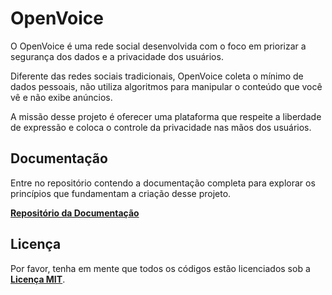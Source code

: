 # OpenVoice

O OpenVoice é uma rede social desenvolvida com o foco em priorizar a segurança dos dados e a privacidade dos usuários. 

Diferente das redes sociais tradicionais, OpenVoice coleta o mínimo de dados pessoais, não utiliza algoritmos para manipular o conteúdo que você vê e não exibe anúncios. 

A missão desse projeto é oferecer uma plataforma que respeite a liberdade de expressão e coloca o controle da privacidade nas mãos dos usuários.

## Documentação

Entre no repositório contendo a documentação completa para explorar os princípios que fundamentam a criação desse projeto.


**[Repositório da Documentação](https://github.com/ovapp/ovapp-docs)**


## Licença

Por favor, tenha em mente que todos os códigos estão licenciados sob a **[Licença MIT](.github/LICENSE)**.
